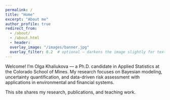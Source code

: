 ```yaml
---
permalink: /
title: "Home"
excerpt: "About me"
author_profile: true
redirect_from: 
  - /about/
  - /about.html
  - header:
  overlay_image: "/images/banner.jpg"
  overlay_filter: 0.2  # optional – darkens the image slightly for text contrast
---
```


Welcome! I’m Olga Khaliukova — a Ph.D. candidate in Applied Statistics at the Colorado School of Mines.
My research focuses on Bayesian modeling, uncertainty quantification, and data-driven risk assessment
with applications in environmental and financial systems.

This site shares my research, publications, and teaching work.
